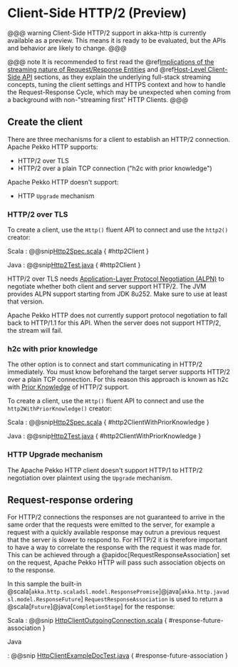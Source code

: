 # Client-Side HTTP/2 (Preview)

@@@ warning
Client-Side HTTP/2 support in akka-http is currently available as a preview.
This means it is ready to be evaluated, but the APIs and behavior are likely to change.
@@@

@@@ note
It is recommended to first read the @ref[Implications of the streaming nature of Request/Response Entities](../implications-of-streaming-http-entity.md) 
and @ref[Host-Level Client-Side API](./host-level.md) sections, as they explain the underlying full-stack streaming 
concepts, tuning the client settings and HTTPS context and how to handle the Request-Response Cycle, which may be 
unexpected when coming from a background with non-"streaming first" HTTP Clients.
@@@

## Create the client 

There are three mechanisms for a client to establish an HTTP/2 connection. Apache Pekko HTTP supports:

 - HTTP/2 over TLS 
 - HTTP/2 over a plain TCP connection ("h2c with prior knowledge")

Apache Pekko HTTP doesn't support:

 - HTTP `Upgrade` mechanism

### HTTP/2 over TLS

To create a client, use the `Http()` fluent API to connect and use the `http2()` creator:

Scala
:   @@snip[Http2Spec.scala](/docs/src/test/scala/docs/http/scaladsl/Http2Spec.scala) { #http2Client }

Java
:   @@snip[Http2Test.java](/docs/src/test/java/docs/http/javadsl/Http2Test.java) { #http2Client }

HTTP/2 over TLS needs [Application-Layer Protocol Negotiation (ALPN)](https://en.wikipedia.org/wiki/Application-Layer_Protocol_Negotiation)
to negotiate whether both client and server support HTTP/2. The JVM provides ALPN support starting from JDK 8u252.
Make sure to use at least that version.

Apache Pekko HTTP does not currently support protocol negotiation to fall back to HTTP/1.1 for this API. When the server does not support HTTP/2, the stream will fail.
### h2c with prior knowledge

The other option is to connect and start communicating in HTTP/2 immediately. You must know beforehand the target server
supports HTTP/2 over a plain TCP connection. For this reason this approach is known as h2c with
[Prior Knowledge](https://httpwg.org/specs/rfc7540.html#known-http) of HTTP/2 support.

To create a client, use the `Http()` fluent API to connect and use the `http2WithPriorKnowledge()` creator:

Scala
:   @@snip[Http2Spec.scala](/docs/src/test/scala/docs/http/scaladsl/Http2Spec.scala) { #http2ClientWithPriorKnowledge }

Java
:   @@snip[Http2Test.java](/docs/src/test/java/docs/http/javadsl/Http2Test.java) { #http2ClientWithPriorKnowledge }

### HTTP Upgrade mechanism

The Apache Pekko HTTP client doesn't support HTTP/1 to HTTP/2 negotiation over plaintext using the `Upgrade` mechanism.

## Request-response ordering

For HTTP/2 connections the responses are not guaranteed to arrive in the same order that the requests were emitted to
the server, for example a request with a quickly available response may outrun a previous request that the server is
slower to respond to. For HTTP/2 it is therefore important to have a way to correlate the response with the request
it was made for. This can be achieved through a @apidoc[RequestResponseAssociation] set on the request, Apache Pekko HTTP will pass
such association objects on to the response.

In this sample the built-in @scala[`akka.http.scaladsl.model.ResponsePromise`]@java[`akka.http.javadsl.model.ResponseFuture`] `RequestResponseAssociation`  is used to return
a @scala[`Future`]@java[`CompletionStage`] for the response:

Scala
:  @@snip [HttpClientOutgoingConnection.scala](/docs/src/test/scala/docs/http/scaladsl/Http2ClientApp.scala) { #response-future-association }

Java

:  @@snip [HttpClientExampleDocTest.java](/docs/src/test/java/docs/http/javadsl/Http2ClientApp.java) { #response-future-association }
